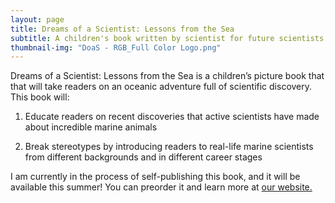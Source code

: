 ```yaml
---
layout: page
title: Dreams of a Scientist: Lessons from the Sea
subtitle: A children's book written by scientist for future scientists
thumbnail-img: "DoaS - RGB_Full Color Logo.png"
---
```

Dreams of a Scientist: Lessons from the Sea is a children’s picture book that that will take readers on an oceanic adventure full of scientific discovery. This book will:

1. Educate readers on recent discoveries that active scientists have made about incredible marine animals

2. Break stereotypes by introducing readers to real-life marine scientists from different backgrounds and in different career stages

I am currently in the process of self-publishing this book, and it will be available this summer! You can preorder it and learn more at [our website.](www.dreamsofascientist.com)
